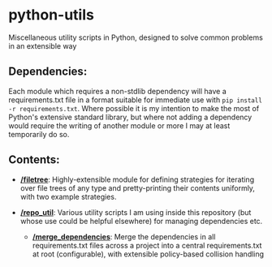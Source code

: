 # python-utils
Miscellaneous utility scripts in Python, designed to solve common problems in an extensible way

## Dependencies:

Each module which requires a non-stdlib dependency will have a requirements.txt file in a format suitable for immediate use with `pip install -r requirements.txt`. Where possible it is my intention to make the most of Python's extensive standard library, but where not adding a dependency would require the writing of another module or more I may at least temporarily do so.

## Contents:

- **[/filetree](./filetree/)**: Highly-extensible module for defining strategies for iterating over file trees of any type and pretty-printing their contents uniformly, with two example strategies.

- **[/repo_util](./repo_util/)**: Various utility scripts I am using inside this repository (but whose use could be helpful elsewhere) for managing dependencies etc.

    - **[/merge_dependencies](./repo_util/merge_dependencies/)**: Merge the dependencies in all requirements.txt files across a project into a central requirements.txt at root (configurable), with extensible policy-based collision handling